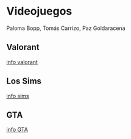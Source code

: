 # Videojuegos
Paloma Bopp, Tomás Carrizo, Paz Goldaracena
## Valorant
[info valorant](Valorant.md)
## Los Sims
[info sims](TheSims.md)
## GTA
[info GTA](gtav.md)
